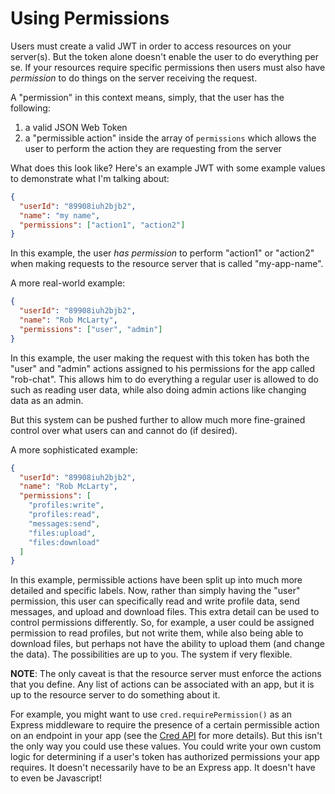 # Using Permissions

Users must create a valid JWT in order to access resources on your server(s). But the token alone doesn't enable the user to do everything per se. If your resources require specific permissions then users must also have *permission* to do things on the server receiving the request.

A "permission" in this context means, simply, that the user has the following:

1. a valid JSON Web Token
2. a "permissible action" inside the array of `permissions` which allows the user to perform the action they are requesting from the server

What does this look like? Here's an example JWT with some example values to demonstrate what I'm talking about:

```json
{
  "userId": "89908iuh2bjb2",
  "name": "my name",
  "permissions": ["action1", "action2"]
}
```

In this example, the user *has permission* to perform "action1" or "action2" when making requests to the resource server that is called "my-app-name".

A more real-world example:

```json
{
  "userId": "89908iuh2bjb2",
  "name": "Rob McLarty",
  "permissions": ["user", "admin"]    
}
```

In this example, the user making the request with this token has both the
"user" and "admin" actions assigned to his permissions for the app called
"rob-chat". This allows him to do everything a regular user is allowed to do
such as reading user data, while also doing admin actions like changing data as
an admin.

But this system can be pushed further to allow much more fine-grained control
over what users can and cannot do (if desired).

A more sophisticated example:

```json
{
  "userId": "89908iuh2bjb2",
  "name": "Rob McLarty",
  "permissions": [
    "profiles:write",
    "profiles:read",
    "messages:send",
    "files:upload",
    "files:download"
  ]  
}
```

In this example, permissible actions have been split up into much more detailed and specific labels. Now, rather than simply having the "user" permission, this user can specifically read and write profile data, send messages, and upload and download files. This extra detail can be used to control permissions differently. So, for example, a user could be assigned permission to read profiles, but not write them, while also being able to download files, but perhaps not have the ability to upload them (and change the data). The possibilities are up to you. The system if very flexible.

**NOTE**: The only caveat is that the resource server must enforce the actions that you define. Any list of actions can be associated with an app,  but it is up to the resource server to do something about it.

For example, you might want to use `cred.requirePermission()` as an Express middleware to require the presence of a certain permissible action on an endpoint in your app (see the [Cred API](./api.md) for more details). But this isn't the only way you could use these values. You could write your own custom logic for determining if a user's token has authorized permissions your app requires. It doesn't necessarily have to be an Express app. It doesn't have to even be Javascript!
